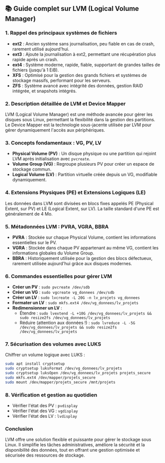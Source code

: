 ## 📚 Guide complet sur LVM (Logical Volume Manager)

### 1. **Rappel des principaux systèmes de fichiers**

- **ext2** : Ancien système sans journalisation, peu fiable en cas de crash, rarement utilisé aujourd'hui.
- **ext3** : Ajoute la journalisation à ext2, permettant une récupération plus rapide après un crash.
- **ext4** : Système moderne, rapide, fiable, supportant de grandes tailles de fichiers (jusqu'à 1 EiB).
- **XFS** : Optimisé pour la gestion des grands fichiers et systèmes de stockage massifs, performant pour les serveurs.
- **ZFS** : Système avancé avec intégrité des données, gestion RAID intégrée, et snapshots intégrés.

### 2. **Description détaillée de LVM et Device Mapper**

LVM (Logical Volume Manager) est une méthode avancée pour gérer les disques sous Linux, permettant la flexibilité dans la gestion des partitions. Le Device Mapper est la technologie sous-jacente utilisée par LVM pour gérer dynamiquement l'accès aux périphériques.

### 3. **Concepts fondamentaux : VG, PV, LV**

- **Physical Volume (PV)** : Un disque physique ou une partition qui rejoint LVM après initialisation avec `pvcreate`.
- **Volume Group (VG)** : Regroupe plusieurs PV pour créer un espace de stockage commun.
- **Logical Volume (LV)** : Partition virtuelle créée depuis un VG, modifiable dynamiquement.

### 4. **Extensions Physiques (PE) et Extensions Logiques (LE)**

Les données dans LVM sont divisées en blocs fixes appelés PE (Physical Extent, sur PV) et LE (Logical Extent, sur LV). La taille standard d'une PE est généralement de 4 Mo.

### 5. **Métadonnées LVM : PVRA, VGRA, BBRA**

- **PVRA** : Stockée sur chaque Physical Volume, contient les informations essentielles sur le PV.
- **VGRA** : Stockée dans chaque PV appartenant au même VG, contient les informations globales du Volume Group.
- **BBRA** : Historiquement utilisée pour la gestion des blocs défectueux, rarement utilisée aujourd'hui grâce aux disques modernes.

### 6. **Commandes essentielles pour gérer LVM**

- **Créer un PV** : `sudo pvcreate /dev/sdb`
- **Créer un VG** : `sudo vgcreate vg_donnees /dev/sdb`
- **Créer un LV** : `sudo lvcreate -L 20G -n lv_projets vg_donnees`
- **Formater un LV** : `sudo mkfs.ext4 /dev/vg_donnees/lv_projets`
- **Redimensionner un LV** :
  - Étendre : `sudo lvextend -L +10G /dev/vg_donnees/lv_projets && sudo resize2fs /dev/vg_donnees/lv_projets`
  - Réduire (attention aux données !) : `sudo lvreduce -L -5G /dev/vg_donnees/lv_projets && sudo resize2fs /dev/vg_donnees/lv_projets`

### 7. **Sécurisation des volumes avec LUKS**

Chiffrer un volume logique avec LUKS :

```bash
sudo apt install cryptsetup
sudo cryptsetup luksFormat /dev/vg_donnees/lv_projets
sudo cryptsetup luksOpen /dev/vg_donnees/lv_projets projets_secure
sudo mkfs.ext4 /dev/mapper/projets_secure
sudo mount /dev/mapper/projets_secure /mnt/projets
```

### 8. **Vérification et gestion au quotidien**

- Vérifier l'état des PV : `pvdisplay`
- Vérifier l'état des VG : `vgdisplay`
- Vérifier l'état des LV : `lvdisplay`

### Conclusion

LVM offre une solution flexible et puissante pour gérer le stockage sous Linux. Il simplifie les tâches administratives, améliore la sécurité et la disponibilité des données, tout en offrant une gestion optimisée et sécurisée des ressources de stockage.

